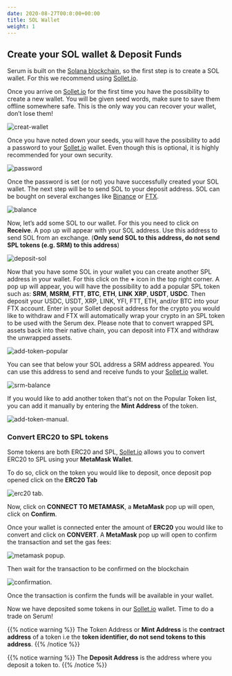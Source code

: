 ```yaml
---
date: 2020-08-27T00:0:00+00:00
title: SOL Wallet
weight: 1
---
```


## Create your SOL wallet & Deposit Funds

Serum is built on the [Solana blockchain](https://solana.com), so the first step is to create a SOL wallet. For this we recommend using [Sollet.io](https://sollet.io).

Once you arrive on [Sollet.io](https://sollet.io) for the first time you have the possibility to create a new wallet. You will be given seed words, make sure to save them offline somewhere safe. This is the only way you can recover your wallet, don’t lose them!

![creat-wallet](/images/articles/serum-dex/sol-wallet/create-new-wallet.png?classes=shadow&width=25pc)

Once you have noted down your seeds, you will have the possibility to add a password to your [Sollet.io](https://sollet.io) wallet. Even though this is optional, it is highly recommended for your own security.

![password](/images/articles/serum-dex/sol-wallet/password.png?classes=shadow&width=25pc)

Once the password is set (or not) you have successfully created your SOL wallet. The next step will be to send SOL to your deposit address. SOL can be bought on several exchanges like [Binance](https://binance.com) or [FTX](https://ftx.com).

![balance](/images/articles/serum-dex/sol-wallet/balance.png?classes=shadow&width=50pc)

Now, let’s add some SOL to our wallet. For this you need to click on **Receive**. A pop up will appear with your SOL address. Use this address to send SOL from an exchange. (**Only send SOL to this address, do not send SPL tokens (e.g. SRM) to this address**)

![deposit-sol](/images/articles/serum-dex/sol-wallet/deposit-sol.png?classes=shadow&width=50pc)

Now that you have some SOL in your wallet you can create another SPL address in your wallet. For this click on the **+** icon in the top right corner. A pop up will appear, you will have the possibility to add a popular SPL token such as: **SRM**, **MSRM**, **FTT**, **BTC**, **ETH**, **LINK** **XRP**, **USDT**, **USDC**.
Then deposit your USDC, USDT, XRP, LINK, YFI, FTT, ETH, and/or BTC into your FTX account. Enter in your Sollet deposit address for the crypto you would like to withdraw and FTX will automatically wrap your crypto in an SPL token to be used with the Serum dex.
Please note that to convert wrapped SPL assets back into their native chain, you can deposit into FTX and withdraw the unwrapped assets.

![add-token-popular](/images/articles/serum-dex/sol-wallet/add-token-popular.png?classes=shadow&width=25pc)

You can see that below your SOL address a SRM address appeared. You can use this address to send and receive funds to your [Sollet.io](https://sollet.io) wallet.

![srm-balance](/images/articles/serum-dex/sol-wallet/srm-balance.png?classes=shadow&width=50pc)

If you would like to add another token that's not on the Popular Token list, you can add it manually by entering the **Mint Address** of the token.

![add-token-manual](/images/articles/serum-dex/sol-wallet/add-token-manual.png?classes=shadow&width=25pc).

### Convert ERC20 to SPL tokens

Some tokens are both ERC20 and SPL, [Sollet.io](https://sollet.io) allows you to convert ERC20 to SPL using your **MetaMask Wallet**.

To do so, click on the token you would like to deposit, once deposit pop opened click on the **ERC20 Tab**

![erc20 tab](/images/articles/serum-dex/sol-wallet/deposit-erc20.png?classes=shadow&width=25pc).

Now, click on **CONNECT TO METAMASK**, a **MetaMask** pop up will open, click on **Confirm**.

Once your wallet is connected enter the amount of **ERC20** you would like to convert and click on **CONVERT**. A **MetaMask** pop up will open to confirm the transaction and set the gas fees:

![metamask popup](/images/articles/serum-dex/sol-wallet/metamask-popups.png?classes=shadow&width=25pc).

Then wait for the transaction to be confirmed on the blockchain

![confirmation](/images/articles/serum-dex/sol-wallet/erc20-confirm.png?classes=shadow&width=25pc).

Once the transaction is confirm the funds will be available in your wallet.

Now we have deposited some tokens in our [Sollet.io](https://sollet.io) wallet. Time to do a trade on Serum!

{{% notice warning %}}
The Token Address or **Mint Address** is the **contract address** of a token i.e the **token identifier, do not send tokens to this address**.
{{% /notice %}}

{{% notice warning %}}
The **Deposit Address** is the address where you deposit a token to.
{{% /notice %}}
